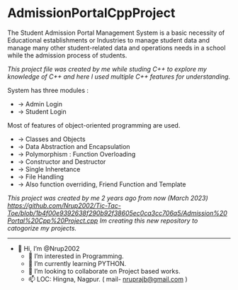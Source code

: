 # AdmissionPortalCppProject
The Student Admission Portal Management System is a basic necessity of Educational establishments or Industries to manage student data and manage many other student-related data and operations needs in a school while the admission process of students.

*This project file was created by me while studing C++ to explore my knowledge of C++ and here I used multiple C++ features for understanding.*

System has three modules :
-   -> Admin   Login
-   -> Student Login
   
Most of features of object-oriented programming are used.
-   -> Classes and Objects
-   -> Data Abstraction and Encapsulation
-   -> Polymorphism : Function Overloading
-   -> Constructor and Destructor
-   -> Single Inheretance
-   -> File Handling
-   -> Also function overriding, Friend Function and Template
   
*This project was created by me 2 years ago from now (March 2023) https://github.com/Nrup2002/Tic-Tac-Toe/blob/1b4f00e9392638f290b92f38605ec0ca3cc706a5/Admission%20Portal%20Cpp%20Project.cpp
Im creating this new repository to catogorize my projects.*
   
   ---------------------------------------------------------------------
   
- 👋 Hi, I’m @Nrup2002
   - 👀 I’m interested in Programming.
   - 🌱 I’m currently learning PYTHON.
   - 💞️ I’m looking to collaborate on Project based works.
   - 📫 LOC: Hingna, Nagpur. ( mail- nruprajb@gmail.com )
